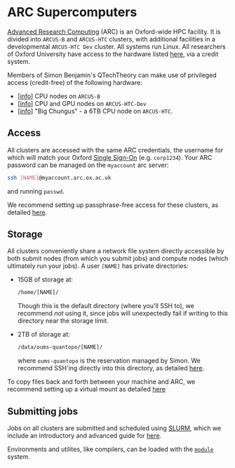 ARC Supercomputers
==================

[Advanced Research Computing](https://www.arc.ox.ac.uk/) (ARC) is an Oxford-wide HPC facility.
It is divided into `ARCUS-B` and `ARCUS-HTC` clusters, with additional facilities in a developmental `ARCUS-HTC Dev` cluster. All systems run Linux.
All researchers of Oxford University have access to the hardware listed [here](https://www.arc.ox.ac.uk/arc-systems), via a credit system.

Members of Simon Benjamin's QTechTheory can make use of privileged access (credit-free) of the following hardware:

- [[info](arcusB.md)] CPU nodes on `ARCUS-B`
- [[info](arcusHTCdev.md)] CPU and GPU nodes on `ARCUS-HTC-Dev`
- [[info](bigchungus.md)] "Big Chungus" - a 6TB CPU node on `ARCUS-HTC`.

## Access

All clusters are accessed with the same ARC credentials, the username for which will match your Oxford [Single Sign-On](https://help.it.ox.ac.uk/oxford-username-and-sso) (e.g. `corp1234`). Your ARC password can be managed on the `myaccount` arc server:
```bash
ssh [NAME]@myaccount.arc.ox.ac.uk
``` 
and running `passwd`.

We recommend setting up passphrase-free access for these clusters, as detailed [here](remotetips.md#ssh-without-passphrase).

## Storage

All clusters conveniently share a network file system directly accessible by both submit nodes (from which you submit jobs) and compute nodes (which ultimately run your jobs). A user `[NAME]` has private directories:
- 15GB of storage at:
  ```bash
  /home/[NAME]/
  ```
  Though this is the default directory (where you'll SSH to), we recommend *not* using it, since jobs will unexpectedly fail if writing to this directory near the storage limit.
 
- 2TB of storage at:
  ```bash
  /data/oums-quantopo/[NAME]/
  ```
  where `oums-quantopo` is the reservation managed by Simon. We recommend SSH'ing directly into this directory, as detailed [here](remotetips.md#ssh-to-a-specific-directory). 
 
To copy files back and forth between your machine and ARC, we recommend setting up a virtual mount as detailed [here](remotetips.md##mount-remote-drive)

## Submitting jobs

Jobs on all clusters are submitted and scheduled using [SLURM](https://slurm.schedmd.com/documentation.html), which we include an introductory and advanced guide for [here](slurmguide.md).

Environments and utilites, like compilers, can be loaded with the [`module`](https://curc.readthedocs.io/en/latest/compute/modules.html) system.




